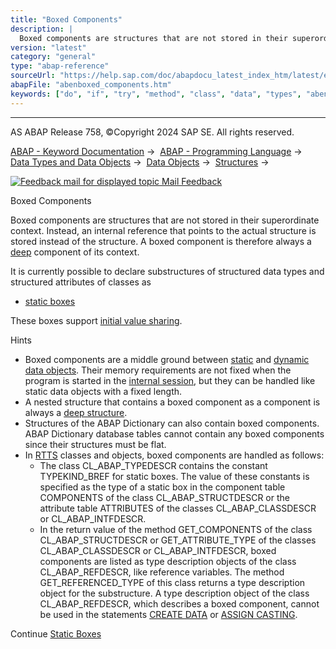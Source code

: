 ```yaml
---
title: "Boxed Components"
description: |
  Boxed components are structures that are not stored in their superordinate context. Instead, an internal reference that points to the actual structure is stored instead of the structure. A boxed component is therefore always a deep(https://help.sap.com/doc/abapdocu_latest_index_htm/latest/en-US/ab
version: "latest"
category: "general"
type: "abap-reference"
sourceUrl: "https://help.sap.com/doc/abapdocu_latest_index_htm/latest/en-US/abenboxed_components.htm"
abapFile: "abenboxed_components.htm"
keywords: ["do", "if", "try", "method", "class", "data", "types", "abenboxed", "components"]
---
```


* * *

AS ABAP Release 758, ©Copyright 2024 SAP SE. All rights reserved.

[ABAP - Keyword Documentation](https://help.sap.com/doc/abapdocu_latest_index_htm/latest/en-US/abenabap.htm) →  [ABAP - Programming Language](https://help.sap.com/doc/abapdocu_latest_index_htm/latest/en-US/abenabap_reference.htm) →  [Data Types and Data Objects](https://help.sap.com/doc/abapdocu_latest_index_htm/latest/en-US/abentypes_and_objects.htm) →  [Data Objects](https://help.sap.com/doc/abapdocu_latest_index_htm/latest/en-US/abendata_objects.htm) →  [Structures](https://help.sap.com/doc/abapdocu_latest_index_htm/latest/en-US/abendata_objects_structure.htm) → 

 [![](Mail.gif?object=Mail.gif "Feedback mail for displayed topic") Mail Feedback](mailto:f1_help@sap.com?subject=Feedback%20on%20ABAP%20Documentation&body=Document:%20Boxed%20Components%2C%20ABENBOXED_COMPONENTS%2C%20758%0D%0A%0D%0AError:%0D%0A%0D%0A%0D%0A%0D%0ASuggestion%20for%20improvement:)

Boxed Components

Boxed components are structures that are not stored in their superordinate context. Instead, an internal reference that points to the actual structure is stored instead of the structure. A boxed component is therefore always a [deep](https://help.sap.com/doc/abapdocu_latest_index_htm/latest/en-US/abendeep_glosry.htm "Glossary Entry") component of its context.

It is currently possible to declare substructures of structured data types and structured attributes of classes as

-   [static boxes](https://help.sap.com/doc/abapdocu_latest_index_htm/latest/en-US/abenstatic_boxes.htm)

These boxes support [initial value sharing](https://help.sap.com/doc/abapdocu_latest_index_htm/latest/en-US/abeninitial_value_sharing_glosry.htm "Glossary Entry").

Hints

-   Boxed components are a middle ground between [static](https://help.sap.com/doc/abapdocu_latest_index_htm/latest/en-US/abenstatic_data_object_glosry.htm "Glossary Entry") and [dynamic data objects](https://help.sap.com/doc/abapdocu_latest_index_htm/latest/en-US/abendynamic_data_object_glosry.htm "Glossary Entry"). Their memory requirements are not fixed when the program is started in the [internal session](https://help.sap.com/doc/abapdocu_latest_index_htm/latest/en-US/abeninternal_session_glosry.htm "Glossary Entry"), but they can be handled like static data objects with a fixed length.
-   A nested structure that contains a boxed component as a component is always a [deep structure](https://help.sap.com/doc/abapdocu_latest_index_htm/latest/en-US/abendeep_structure_glosry.htm "Glossary Entry").
-   Structures of the ABAP Dictionary can also contain boxed components. ABAP Dictionary database tables cannot contain any boxed components since their structures must be flat.
-   In [RTTS](https://help.sap.com/doc/abapdocu_latest_index_htm/latest/en-US/abenrun_time_type_services_glosry.htm "Glossary Entry") classes and objects, boxed components are handled as follows:
    -   The class CL\_ABAP\_TYPEDESCR contains the constant TYPEKIND\_BREF for static boxes. The value of these constants is specified as the type of a static box in the component table COMPONENTS of the class CL\_ABAP\_STRUCTDESCR or the attribute table ATTRIBUTES of the classes CL\_ABAP\_CLASSDESCR or CL\_ABAP\_INTFDESCR.
    -   In the return value of the method GET\_COMPONENTS of the class CL\_ABAP\_STRUCTDESCR or GET\_ATTRIBUTE\_TYPE of the classes CL\_ABAP\_CLASSDESCR or CL\_ABAP\_INTFDESCR, boxed components are listed as type description objects of the class CL\_ABAP\_REFDESCR, like reference variables. The method GET\_REFERENCED\_TYPE of this class returns a type description object for the substructure. A type description object of the class CL\_ABAP\_REFDESCR, which describes a boxed component, cannot be used in the statements [CREATE DATA](https://help.sap.com/doc/abapdocu_latest_index_htm/latest/en-US/abapcreate_data.htm) or [ASSIGN CASTING](https://help.sap.com/doc/abapdocu_latest_index_htm/latest/en-US/abapassign_casting.htm).

Continue
[Static Boxes](https://help.sap.com/doc/abapdocu_latest_index_htm/latest/en-US/abenstatic_boxes.htm)